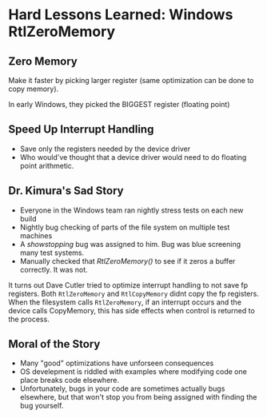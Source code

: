 # Hard Lessons Learned: Windows RtlZeroMemory

## Zero Memory

Make it faster by picking larger register (same optimization can be done to copy memory).

In early Windows, they picked the BIGGEST register (floating point)


## Speed Up Interrupt Handling

- Save only the registers needed by the device driver
- Who would've thought that a device driver would need to do floating point arithmetic.

## Dr. Kimura's Sad Story

- Everyone in the Windows team ran nightly stress tests on each new build
-  Nightly bug checking of parts of the file system on multiple test machines
-  A *showstopping* bug was assigned to him. Bug was blue screening many test systems.
- Manually checked that *RtlZeroMemory()* to see if it zeros a buffer correctly. It was not.

It turns out Dave Cutler tried to optimize interrupt handling to not save fp registers. Both `RtlZeroMemory` and `RtlCopyMemory` didnt copy the fp registers. When the filesystem calls `RtlZeroMemory`, if an interrupt occurs and the device calls CopyMemory, this has side effects when control is returned to the process.

## Moral of the Story

- Many "good" optimizations have unforseen consequences
- OS develepment is riddled with examples where modifying code one place breaks code elsewhere.
- Unfortunately, bugs in your code are sometimes actually bugs elsewhere, but that won't stop you from being assigned with finding the bug yourself.

